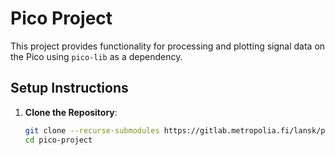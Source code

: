 # Pico Project

This project provides functionality for processing and plotting signal data on the Pico using `pico-lib` as a dependency.

## Setup Instructions

1. **Clone the Repository**:
   ```bash
   git clone --recurse-submodules https://gitlab.metropolia.fi/lansk/pico-lib
   cd pico-project
